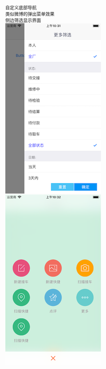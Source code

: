自定义底部导航<br>类似微博的弹出菜单效果<br>侧边筛选显示界面<br>
![](https://github.com/zhangmingjing/zmjGit/raw/master/11.png)<br>
![](https://github.com/zhangmingjing/zmjGit/raw/master/22.png)
